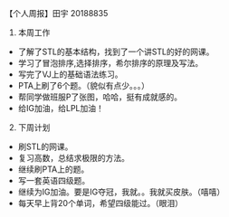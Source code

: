 【个人周报】田宇 20188835
1. 本周工作
- 了解了STL的基本结构，找到了一个讲STL的好的网课。
- 学习了冒泡排序,选择排序，希尔排序的原理及写法。
- 写完了VJ上的基础语法练习。
- PTA上刷了6个题。（貌似有点少。。。）
- 帮同学做班服P了张图，哈哈，挺有成就感的。
- 给IG加油，给LPL加油！
2. 下周计划
- 刷STL的网课。
- 复习高数，总结求极限的方法。
- 继续刷PTA上的题。
- 写一套英语四级题。
- 继续为IG加油。要是IG夺冠，我就。。我就买皮肤。（嘻嘻）
- 每天早上背20个单词，希望四级能过。（眼泪）
